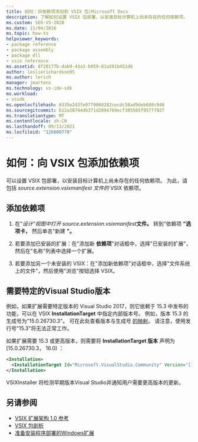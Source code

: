```yaml
---
title: 如何：将依赖项添加到 VSIX 包|Microsoft Docs
description: 了解如何设置 VSIX 包部署，以安装目标计算机上尚未存在的任何依赖项。
ms.custom: SEO-VS-2020
ms.date: 11/04/2016
ms.topic: how-to
helpviewer_keywords:
- package reference
- package assembly
- package dll
- vsix reference
ms.assetid: 8f20177b-dab9-43a3-b959-81a591b451d6
author: leslierichardson95
ms.author: lerich
manager: jmartens
ms.technology: vs-ide-sdk
ms.workload:
- vssdk
ms.openlocfilehash: 0335e243fe0779060282cecdc58ad9deb608c948
ms.sourcegitcommit: b12a38744db371d2894769ecf305585f9577792f
ms.translationtype: MT
ms.contentlocale: zh-CN
ms.lasthandoff: 09/13/2021
ms.locfileid: "126600778"
---
```

# <a name="how-to-add-a-dependency-to-a-vsix-package"></a>如何：向 VSIX 包添加依赖项

可以设置 VSIX 包部署，以安装目标计算机上尚未存在的任何依赖项。 为此，请包括 *source.extension.vsixmanifest 文件的* VSIX 依赖项。

## <a name="to-add-a-dependency"></a>添加依赖项

1. 在"*设计"视图中打开 source.extension.vsixmanifest***文件。** 转到"依赖项 **"选项卡，** 然后单击"新建 **"。**

2. 若要添加已安装的扩展：在"添加新 **依赖项**"对话框中，选择"已安装的扩展"，然后在"名称"列表中选择一个扩展。

3. 若要添加另一个未安装的 VSIX：在"添加新依赖项"对话框中，选择"文件系统上的文件"，然后使用"浏览"按钮选择 VSIX。 

## <a name="require-a-specific-visual-studio-release"></a>需要特定的Visual Studio版本

例如，如果扩展需要特定版本的 Visual Studio 2017，则它依赖于 15.3 中发布的功能，可以在 VSIX **InstallationTarget** 中指定内部版本号。 例如，版本 15.3 的生成号为"15.0.26730.3"。 可在此处查看版本与生成号 [的映射](../install/visual-studio-build-numbers-and-release-dates.md)。 请注意，使用发行号"15.3"将无法正常工作。

如果扩展需要 15.3 或更高版本，则需要将 **InstallationTarget 版本** 声明为 [15.0.26730.3， 16.0) ：

```xml
<Installation>
  <InstallationTarget Id="Microsoft.VisualStudio.Community" Version="[15.0.26730.3, 16.0)" />
</Installation>
```

VSIXInstaller 将检测早期版本Visual Studio并通知用户需要更高版本的更新。

## <a name="see-also"></a>另请参阅

- [VSIX 扩展架构 1.0 参考](/previous-versions/dd393700(v=vs.110))
- [VSIX 包剖析](../extensibility/anatomy-of-a-vsix-package.md)
- [准备安装程序部署的Windows扩展](../extensibility/preparing-extensions-for-windows-installer-deployment.md)